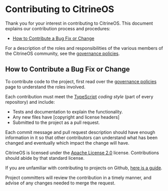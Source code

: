 # Contributing to CitrineOS

Thank you for your interest in contributing to CitrineOS. This document explains our contribution process and procedures:

* [How to Contribute a Bug Fix or Change](##how-to-contribute-a-bug-fix-or-change)

For a description of the roles and responsibilities of the various members of the CitrineOS community, see the [governance policies].

## How to Contribute a Bug Fix or Change

To contribute code to the project, first read over the [governance policies] page to understand the roles involved.

Each contribution must meet the [TypeScript](.eslintrc.json) *coding style* (part of every repository) and include:

* Tests and documentation to explain the functionality.
* Any new files have [copyright and license headers]
* Submitted to the project as a pull request.

Each commit message and pull request description should have enough information in it so that other contributors can understand what has been changed and eventually which impact the change will have.

CitrineOS is licensed under the [Apache License 2.0](LICENSE.md) license. Contributions should abide by that standard license.

If you are unfamiliar with contributing to projects on Github, [here is a guide](https://docs.github.com/en/get-started/quickstart/contributing-to-projects).

Project committers will review the contribution in a timely manner, and advise of any changes needed to merge the request.

[governance policies]: GOVERNANCE.md